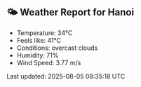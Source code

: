 <!-- WEATHER-START -->
## 🌤 Weather Report for Hanoi

- Temperature: 34°C
- Feels like: 41°C
- Conditions: overcast clouds
- Humidity: 71%
- Wind Speed: 3.77 m/s

Last updated: 2025-08-05 08:35:18 UTC
<!-- WEATHER-END -->
